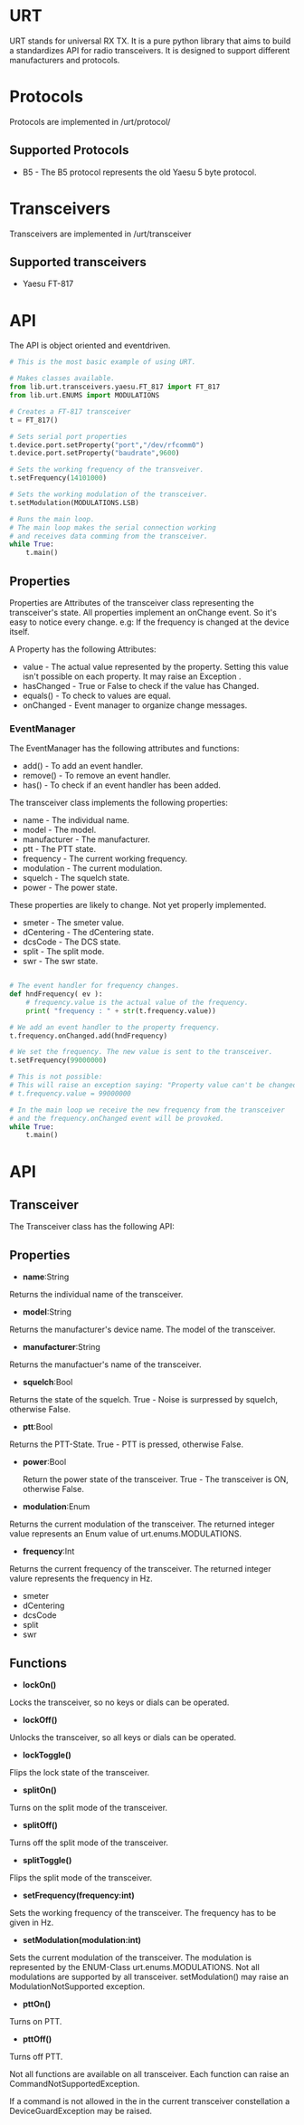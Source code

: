 # URT
URT stands for universal RX TX. It is a pure python library that aims to build a standardizes API for radio transceivers.
It is designed to support different manufacturers and protocols.

# Protocols
Protocols are implemented in /urt/protocol/

## Supported Protocols
* B5 - The B5 protocol represents the old Yaesu 5 byte protocol.

# Transceivers
Transceivers are implemented in /urt/transceiver

## Supported transceivers
* Yaesu FT-817

# API
The API is object oriented and eventdriven.

```python
# This is the most basic example of using URT.

# Makes classes available.
from lib.urt.transceivers.yaesu.FT_817 import FT_817
from lib.urt.ENUMS import MODULATIONS

# Creates a FT-817 transceiver
t = FT_817()

# Sets serial port properties
t.device.port.setProperty("port","/dev/rfcomm0")
t.device.port.setProperty("baudrate",9600)

# Sets the working frequency of the transveiver.
t.setFrequency(14101000)

# Sets the working modulation of the transceiver.
t.setModulation(MODULATIONS.LSB)

# Runs the main loop.
# The main loop makes the serial connection working
# and receives data comming from the transceiver.
while True:
    t.main()
```
## Properties

Properties are Attributes of the transceiver class representing the transceiver's state. All properties implement an onChange event. So it's easy to notice every change. e.g: If the frequency is changed at the device itself.

A Property has the following Attributes:
* value - The actual value represented by the property. Setting this value isn't possible on each property. It may raise an Exception .
* hasChanged - True or False to check if the value has Changed.
* equals() - To check to values are equal.
* onChanged - Event manager to organize change messages.

### EventManager
The EventManager has the following attributes and functions:
* add() - To add an event handler.
* remove() - To remove an event handler.
* has() - To check if an event handler has been added.

The transceiver class implements the following properties:
* name - The individual name.
* model - The model.
* manufacturer - The manufacturer.
* ptt - The PTT state.
* frequency - The current working frequency.
* modulation - The current modulation.
* squelch - The squelch state.
* power - The power state.

These properties are likely to change. Not yet properly implemented.
* smeter - The smeter value.
* dCentering - The dCentering state.
* dcsCode - The DCS state.
* split - The split mode.
* swr - The swr state.


```python

# The event handler for frequency changes.
def hndFrequency( ev ):
    # frequency.value is the actual value of the frequency.
    print( "frequency : " + str(t.frequency.value))

# We add an event handler to the property frequency.
t.frequency.onChanged.add(hndFrequency)

# We set the frequency. The new value is sent to the transceiver.
t.setFrequency(99000000)

# This is not possible:
# This will raise an exception saying: "Property value can't be changed."
# t.frequency.value = 99000000

# In the main loop we receive the new frequency from the transceiver
# and the frequency.onChanged event will be provoked.
while True:
    t.main()
```

# API

## Transceiver

The Transceiver class has the following API:

## Properties
* **name**:String

Returns the individual name of the transceiver. 

* **model**:String

Returns the manufacturer's device name. The model of the transceiver.

* **manufacturer**:String

Returns the manufactuer's name of the transceiver.

* **squelch**:Bool

Returns the state of the squelch. True - Noise is surpressed by squelch, otherwise False.

* **ptt**:Bool

Returns the PTT-State. True - PTT is pressed, otherwise False.

* **power**:Bool

  Return the power state of the transceiver. True - The transceiver is ON, otherwise False.

* **modulation**:Enum

Returns the current modulation of the transceiver. The returned integer value represents an Enum value of urt.enums.MODULATIONS.

* **frequency**:Int
  
Returns the current frequency of the transceiver. The returned integer valure represents the frequency in Hz.

* smeter
* dCentering
* dcsCode
* split
* swr

## Functions

* **lockOn()**

Locks the transceiver, so no keys or dials can be operated.
* **lockOff()**

Unlocks the transceiver, so all keys or dials can be operated.

* **lockToggle()**

Flips the lock state of the transceiver.

* **splitOn()**

Turns on the split mode of the transceiver.

* **splitOff()**

Turns off the split mode of the transceiver.

* **splitToggle()**

Flips the split mode of the transceiver.  

* **setFrequency(frequency:int)**

Sets the working frequency of the transceiver. The frequency has to be given in Hz.

* **setModulation(modulation:int)**

Sets the current modulation of the transceiver. The modulation is represented by the ENUM-Class urt.enums.MODULATIONS.
Not all modulations are supported by all transceiver. setModulation() may raise an ModulationNotSupported exception.

* **pttOn()**

Turns on PTT.

* **pttOff()**

Turns off PTT.


Not all functions are available on all transceiver. Each function can raise an CommandNotSupportedException.

If a command is not allowed in the in the current transceiver constellation a DeviceGuardException may be raised.